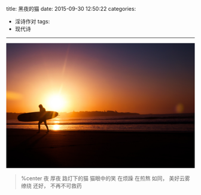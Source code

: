 title: 黑夜的猫
date: 2015-09-30 12:50:22
categories:
- 淫诗作对
tags:
- 现代诗
---


![黎明](/uploads/images/photo-1415931633537-351070d20b81.jpeg)

> %center
> 夜
> 厚夜
> 路灯下的猫
> 猫眼中的笑
> 在烦躁
> 在煎熬
> 如同， 美好云雾缭绕
> 还好， 不再不可救药
